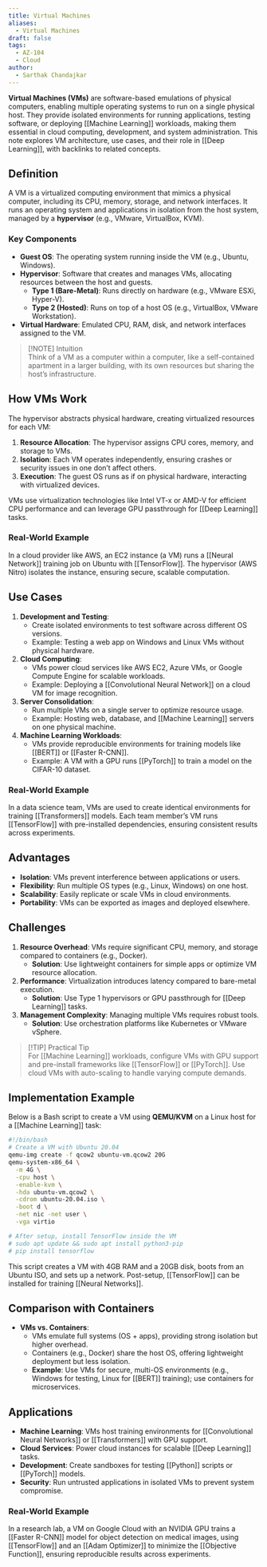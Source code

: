 ```yaml
---
title: Virtual Machines
aliases:
  - Virtual Machines
draft: false
tags:
  - AZ-104
  - Cloud
author:
  - Sarthak Chandajkar
---
```

**Virtual Machines (VMs)** are software-based emulations of physical computers, enabling multiple operating systems to run on a single physical host. They provide isolated environments for running applications, testing software, or deploying [[Machine Learning]] workloads, making them essential in cloud computing, development, and system administration. This note explores VM architecture, use cases, and their role in [[Deep Learning]], with backlinks to related concepts.

## Definition

A VM is a virtualized computing environment that mimics a physical computer, including its CPU, memory, storage, and network interfaces. It runs an operating system and applications in isolation from the host system, managed by a **hypervisor** (e.g., VMware, VirtualBox, KVM).

### Key Components

- **Guest OS**: The operating system running inside the VM (e.g., Ubuntu, Windows).
- **Hypervisor**: Software that creates and manages VMs, allocating resources between the host and guests.
    - **Type 1 (Bare-Metal)**: Runs directly on hardware (e.g., VMware ESXi, Hyper-V).
    - **Type 2 (Hosted)**: Runs on top of a host OS (e.g., VirtualBox, VMware Workstation).
- **Virtual Hardware**: Emulated CPU, RAM, disk, and network interfaces assigned to the VM.

> [!NOTE] Intuition  
> Think of a VM as a computer within a computer, like a self-contained apartment in a larger building, with its own resources but sharing the host’s infrastructure.

## How VMs Work

The hypervisor abstracts physical hardware, creating virtualized resources for each VM:

1. **Resource Allocation**: The hypervisor assigns CPU cores, memory, and storage to VMs.
2. **Isolation**: Each VM operates independently, ensuring crashes or security issues in one don’t affect others.
3. **Execution**: The guest OS runs as if on physical hardware, interacting with virtualized devices.

VMs use virtualization technologies like Intel VT-x or AMD-V for efficient CPU performance and can leverage GPU passthrough for [[Deep Learning]] tasks.

### Real-World Example

In a cloud provider like AWS, an EC2 instance (a VM) runs a [[Neural Network]] training job on Ubuntu with [[TensorFlow]]. The hypervisor (AWS Nitro) isolates the instance, ensuring secure, scalable computation.

## Use Cases

1. **Development and Testing**:
    - Create isolated environments to test software across different OS versions.
    - Example: Testing a web app on Windows and Linux VMs without physical hardware.
2. **Cloud Computing**:
    - VMs power cloud services like AWS EC2, Azure VMs, or Google Compute Engine for scalable workloads.
    - Example: Deploying a [[Convolutional Neural Network]] on a cloud VM for image recognition.
3. **Server Consolidation**:
    - Run multiple VMs on a single server to optimize resource usage.
    - Example: Hosting web, database, and [[Machine Learning]] servers on one physical machine.
4. **Machine Learning Workloads**:
    - VMs provide reproducible environments for training models like [[BERT]] or [[Faster R-CNN]].
    - Example: A VM with a GPU runs [[PyTorch]] to train a model on the CIFAR-10 dataset.

### Real-World Example

In a data science team, VMs are used to create identical environments for training [[Transformers]] models. Each team member’s VM runs [[TensorFlow]] with pre-installed dependencies, ensuring consistent results across experiments.

## Advantages

- **Isolation**: VMs prevent interference between applications or users.
- **Flexibility**: Run multiple OS types (e.g., Linux, Windows) on one host.
- **Scalability**: Easily replicate or scale VMs in cloud environments.
- **Portability**: VMs can be exported as images and deployed elsewhere.

## Challenges

1. **Resource Overhead**: VMs require significant CPU, memory, and storage compared to containers (e.g., Docker).
    - **Solution**: Use lightweight containers for simple apps or optimize VM resource allocation.
2. **Performance**: Virtualization introduces latency compared to bare-metal execution.
    - **Solution**: Use Type 1 hypervisors or GPU passthrough for [[Deep Learning]] tasks.
3. **Management Complexity**: Managing multiple VMs requires robust tools.
    - **Solution**: Use orchestration platforms like Kubernetes or VMware vSphere.

> [!TIP] Practical Tip  
> For [[Machine Learning]] workloads, configure VMs with GPU support and pre-install frameworks like [[TensorFlow]] or [[PyTorch]]. Use cloud VMs with auto-scaling to handle varying compute demands.

## Implementation Example

Below is a Bash script to create a VM using **QEMU/KVM** on a Linux host for a [[Machine Learning]] task:

```bash
#!/bin/bash
# Create a VM with Ubuntu 20.04
qemu-img create -f qcow2 ubuntu-vm.qcow2 20G
qemu-system-x86_64 \
  -m 4G \
  -cpu host \
  -enable-kvm \
  -hda ubuntu-vm.qcow2 \
  -cdrom ubuntu-20.04.iso \
  -boot d \
  -net nic -net user \
  -vga virtio

# After setup, install TensorFlow inside the VM
# sudo apt update && sudo apt install python3-pip
# pip install tensorflow
```

This script creates a VM with 4GB RAM and a 20GB disk, boots from an Ubuntu ISO, and sets up a network. Post-setup, [[TensorFlow]] can be installed for training [[Neural Networks]].

## Comparison with Containers

- **VMs vs. Containers**:
    - VMs emulate full systems (OS + apps), providing strong isolation but higher overhead.
    - Containers (e.g., Docker) share the host OS, offering lightweight deployment but less isolation.
    - **Example**: Use VMs for secure, multi-OS environments (e.g., Windows for testing, Linux for [[BERT]] training); use containers for microservices.

## Applications

- **Machine Learning**: VMs host training environments for [[Convolutional Neural Networks]] or [[Transformers]] with GPU support.
- **Cloud Services**: Power cloud instances for scalable [[Deep Learning]] tasks.
- **Development**: Create sandboxes for testing [[Python]] scripts or [[PyTorch]] models.
- **Security**: Run untrusted applications in isolated VMs to prevent system compromise.

### Real-World Example

In a research lab, a VM on Google Cloud with an NVIDIA GPU trains a [[Faster R-CNN]] model for object detection on medical images, using [[TensorFlow]] and an [[Adam Optimizer]] to minimize the [[Objective Function]], ensuring reproducible results across experiments.


